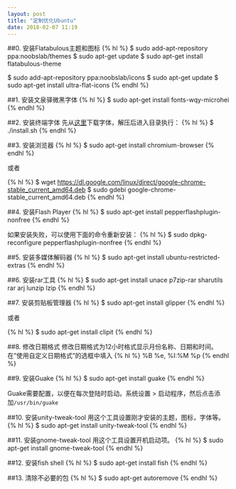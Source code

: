```yaml
---
layout: post
title: "定制优化Ubuntu"
date: 2018-02-07 11:19
---
```

##0. 安装Flatabulous主题和图标
{% hl %}
$ sudo add-apt-repository ppa:noobslab/themes 
$ sudo apt-get update 
$ sudo apt-get install flatabulous-theme

$ sudo add-apt-repository ppa:noobslab/icons 
$ sudo apt-get update 
$ sudo apt-get install ultra-flat-icons
{% endhl %}

##1. 安装文泉驿微黑字体
{% hl %}
$ sudo apt-get install fonts-wqy-microhei
{% endhl %}

##2. 安装终端字体
先从[这里](https://github.com/powerline/fonts)下载字体，解压后进入目录执行：
{% hl %}
$ ./install.sh
{% endhl %}

##3. 安装浏览器
{% hl %}
$ sudo apt-get install chromium-browser
{% endhl %}

或者

{% hl %}
$ wget https://dl.google.com/linux/direct/google-chrome-stable_current_amd64.deb 
$ sudo gdebi google-chrome-stable_current_amd64.deb
{% endhl %}


##4. 安装Flash Player
{% hl %}
$ sudo apt-get install pepperflashplugin-nonfree
{% endhl %}

如果安装失败，可以使用下面的命令重新安装：
{% hl %}
$ sudo dpkg-reconfigure pepperflashplugin-nonfree
{% endhl %}

##5. 安装多媒体解码器
{% hl %}
$ sudo apt-get install ubuntu-restricted-extras
{% endhl %}

##6. 安装rar工具
{% hl %}
$ sudo apt-get install unace p7zip-rar sharutils rar arj lunzip lzip
{% endhl %}

##7. 安装剪贴板管理器
{% hl %}
$ sudo apt-get install glipper
{% endhl %}

或者

{% hl %}
$ sudo apt-get install clipit
{% endhl %}

##8. 修改日期格式
修改日期格式为12小时格式显示月份名称、日期和时间。在”使用自定义日期格式”的选框中填入
{% hl %}
%B %e, %I:%M %p
{% endhl %}

##9. 安装Guake
{% hl %}
$ sudo apt-get install guake
{% endhl %}

Guake需要配置，以便在每次登陆时启动。系统设置 > 启动程序，然后点击添加`/usr/bin/guake`

##10. 安装unity-tweak-tool
用这个工具设置刚才安装的主题，图标，字体等。
{% hl %}
$ sudo apt-get install unity-tweak-tool
{% endhl %}

##11. 安装gnome-tweak-tool
用这个工具设置开机启动项。
{% hl %}
$ sudo apt-get install gnome-tweak-tool
{% endhl %}

##12. 安装fish shell
{% hl %}
$ sudo apt-get install fish
{% endhl %}

##13. 清除不必要的包
{% hl %}
$ sudo apt-get autoremove
{% endhl %}
